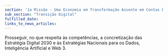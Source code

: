```yaml
---
section: '1a Missão - Uma Economia em Transformação Assente em Contas Equilibradas'
sub_section: "Transição Digital"
fulfilled_date:
links_to_news_articles:
---
```


Prosseguir, no que respeita às competências, a concretização das Estratégia Digital 2030 e às Estratégias Nacionais para os Dados, Inteligência Artificial e Web 3.